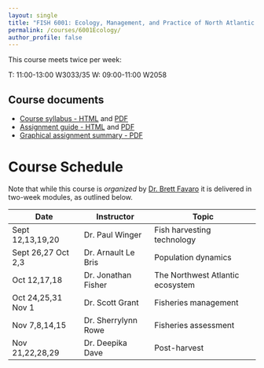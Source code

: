 ```yaml
---
layout: single
title: "FISH 6001: Ecology, Management, and Practice of North Atlantic Fisheries"
permalink: /courses/6001Ecology/
author_profile: false
---
```


This course meets twice per week:

T: 11:00-13:00 W3033/35
W: 09:00-11:00 W2058

## Course documents 

- [Course syllabus - HTML](/courses/6001Ecology/6001Syllabus/) and [PDF](/assets/images/FISH_6001_Syllabus.pdf)
- [Assignment guide - HTML](/courses/6001Ecology/FISH6001AssignmentGuide/) and [PDF](/assets/images/FISH_6001_Assignment_guide.pdf)
- [Graphical assignment summary - PDF](/assets/images/GraphicalSummary.pdf)

# Course Schedule

Note that while this course is *organized* by [Dr. Brett Favaro](http://about.me/brettfavaro) it is delivered in two-week modules, as outlined below.

| Date | Instructor | Topic |
|------------------------------|---------------------|----------------------------------|
| Sept 12,13,19,20  | Dr. Paul Winger | Fish harvesting technology |
| Sept 26,27 Oct 2,3 | Dr. Arnault Le Bris | Population dynamics |
| Oct 12,17,18 | Dr. Jonathan Fisher | The Northwest Atlantic ecosystem |
| Oct 24,25,31 Nov 1 | Dr. Scott Grant | Fisheries management |
| Nov 7,8,14,15 | Dr. Sherrylynn Rowe | Fisheries assessment |
| Nov 21,22,28,29 | Dr. Deepika Dave | Post-harvest | 
